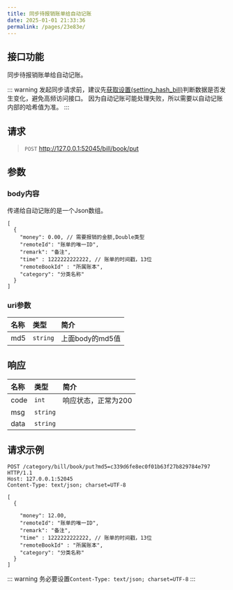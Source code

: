 ```yaml
---
title: 同步待报销账单给自动记账
date: 2025-01-01 21:33:36
permalink: /pages/23e83e/
---
```

## 接口功能

同步待报销账单给自动记账。

::: warning
发起同步请求前，建议先[获取设置(setting_hash_bill)](/pages/f471d3/)判断数据是否发生变化，避免高频访问接口。
因为自动记账可能处理失败，所以需要以自动记账内部的哈希值为准。
:::


## 请求

> `POST` http://127.0.0.1:52045/bill/book/put

## 参数

### body内容

传递给自动记账的是一个Json数组。

```json5
[
  {
    "money": 0.00, // 需要报销的金额,Double类型
    "remoteId": "账单的唯一ID", 
    "remark": "备注",
    "time" : 1222222222222, // 账单的时间戳，13位
    "remoteBookId" : "所属账本",
    "category": "分类名称"
  }
]
```


### uri参数

| 名称   | 类型       | 简介          |
|:-----|:---------|:------------|
| md5  | `string`    | 上面body的md5值 |



## 响应

| 名称    | 类型       | 简介          |
|:------|:---------|:------------|
| code  | `int`    | 响应状态，正常为200 |
| msg   | `string` |             |
| data  | `string`       |       |


## 请求示例


```http request
POST /category/bill/book/put?md5=c339d6fe8ec0f01b63f27b829784e797 HTTP/1.1
Host: 127.0.0.1:52045
Content-Type: text/json; charset=UTF-8

[
  {
 
    "money": 12.00,
    "remoteId": "账单的唯一ID", 
    "remark": "备注",
    "time" : 1222222222222, // 账单的时间戳，13位
    "remoteBookId" : "所属账本",
    "category": "分类名称"
  }
]
```
::: warning
务必要设置`Content-Type: text/json; charset=UTF-8`
:::
